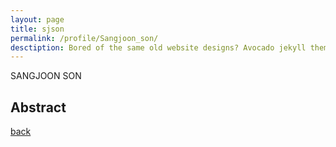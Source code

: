 ```yaml
---
layout: page
title: sjson
permalink: /profile/Sangjoon_son/
desctiption: Bored of the same old website designs? Avocado jekyll theme presents a unique way to show off your skills on the web. Avocado is a bootstrap based, clean, minimal Jekyll theme.
---
```


SANGJOON SON


## Abstract



[back]({{site.baseurl}}/about/people) 

